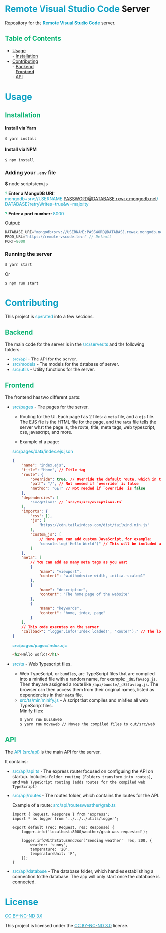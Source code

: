 <style>

    
bold {
    font-weight: bold;
}

green {
    color: #0eb676;
}

aqua {
    color: #12a3c6;
}

white {
    color: #cccccc;
}

</style>

# <aqua>Remote Visual Studio Code</aqua> Server

Repository for the <bold><aqua>Remote Visual Studio Code</aqua></bold> server.

## <green>Table of Contents</green>

<ul>

<li><a href="#usage">Usage</a></li>
    - <a href="#installation">Installation</a>
<li><a href="#contributing">Contributing</a></li>
    - <a href="#backend">Backend</a>
    <br>
    - <a href="#frontend">Frontend</a>
    <br>
    - <a href="#api">API</a>

</ul>

<div id="usage">

# <aqua>Usage</aqua>

<div id="installation">

## <green>Installation</green>

#### Install via Yarn

```bash
$ yarn install
```

#### Install via NPM

```bash
$ npm install
```

### Adding your `.env` file

<p><bold>$</bold> node scripts/env.js

<green>? </green><bold>Enter a MongoDB URI: </bold><aqua>mongodb+srv://USERNAME:PASSWORD@DATABASE.rxwax.mongodb.net/DATABASE?retryWrites=true&w=majority</aqua>

<green>? </green><bold>Enter a port number: </bold><aqua>8000</aqua>

</p>

Output:

```d
DATABASE_URI="mongodb+srv://USERNAME:PASSWORD@DATABASE.rxwax.mongodb.net/DATABASE?retryWrites=true&w=majority"
PROD_URL="https://remote-vscode.tech" // Default
PORT=8000
```

### Running the server

```bash
$ yarn start
```

Or

```bash
$ npm run start
```

</div>
</div>

<div id="contributing">

# <aqua>Contributing</aqua>

This project is <aqua>sperated</aqua> into a few sections.

<div id="backend">

## <green>Backend</green>

The main code for the server is in the <aqua>src/server.ts</aqua> and the following folders:

-   <aqua>src/api</aqua> - The API for the server.
-   <aqua>src/models</aqua> - The models for the database of server.
-   <aqua>src/utils</aqua> - Utility functions for the server.

</div>

<div id="frontend">

## <green>Frontend</green>

The frontend has two different parts:

-   <aqua>src/pages</aqua> - The pages for the server.

    -   Routing for the UI. Each page has 2 files: a `meta` file, and a `ejs` file. The EJS file is the HTML file for the page, and the `meta` file tells the server what the page is, the route, title, meta tags, web typescript, css, javascript, and more.

    -   Example of a page:

    <aqua>src/pages/data/index.ejs.json</aqua>

    ```JSON
    {
        "name": "index.ejs",
        "title": "Home", // Title tag
        "route": {
            "override": true, // Override the default route, which in this case would be `/index`
            "path": "/", // Not needed if `override` is false
            "method": "GET" // Not needed if `override` is false
        },
        "dependencies": [
            "exceptions" // `src/ts/src/exceptions.ts`
        ],
        "imports": {
            "css": [],
            "js": [
                "https://cdn.tailwindcss.com/dist/tailwind.min.js"
            ],
            "custom_js": [
                // Here you can add custom JavaScript, for example:
                "console.log('Hello World')" // This will be included as a <script> tag on the page
            ]
        },
        "meta": [
            // You can add as many meta tags as you want
            {
                "name": "viewport",
                "content": "width=device-width, initial-scale=1"
            },
            {
                "name": "description",
                "content": "The home page of the website"
            },
            {
                "name": "keywords",
                "content": "home, index, page"
            }
        ],
        // This code executes on the server
        "callback": "logger.info('Index loaded!', 'Router');" // The logger class is default imported for all callbacks
    }
    ```

    <aqua>src/pages/pages/index.ejs</aqua>

    ```html
    <h1>Hello world!</h1>
    ```

-   <aqua>src/ts</aqua> - Web Typescript files.
    -   Web TypeScript, or `bundles`, are TypeScript files that are compiled into a minfied file with a random name, for example: `_d85favsog.js`. Then they are assigned a route like `/api/bundle/_d85favsog.js`. The browser can then access them from their original names, listed as dependencies in their `meta` file.
    -   <aqua>src/ts/min/minify.js</aqua> - A script that compiles and minfies all web TypeScript files.
        <br>
        Minify files:
        ```bash
        $ yarn run buildweb
        $ yarn run moveweb // Moves the compiled files to out/src/web
        ```

</div>

<div id="api">

## <green>API</green>

The <aqua>API (src/api)</aqua> is the main API for the server.

It contains:

-   <aqua>src/api/api.ts</aqua> - The express router focused on configuring the API on startup. Includes: `Folder routing (Folders transform into routes)`, and `Web TypeScript routing (adds routes for the compiled web TypeScript)`

-   <aqua>src/api/routes</aqua> - The routes folder, which contains the routes for the API.

    Example of a route:
    <aqua>src/api/routes/weather/grab.ts</aqua>

    ```TS
    import { Request, Response } from 'express';
    import * as logger from '../../../utils/logger';

    export default (req: Request, res: Response) {
        logger.info('localhost:8000/weather/grab was requested');

        logger.infoWithStatusAndJson('Sending weather', res, 200, {
            weather: 'sunny',
            temperature: '20',
            temperatureUnit: 'F',
        });
    }
    ```

-   <aqua>src/api/database</aqua> - The database folder, which handles establishing a connection to the database. The app will only start once the database is connected.

</div>

</div>

# <aqua>License</aqua>

<a href="https://creativecommons.org/licenses/by-nc-nd/3.0/legalcode"><aqua>CC BY-NC-ND 3.0</aqua></a>

This project is licensed under the <a href="https://creativecommons.org/licenses/by-nc-nd/3.0/legalcode"><aqua>CC BY-NC-ND 3.0</aqua></a> license.
